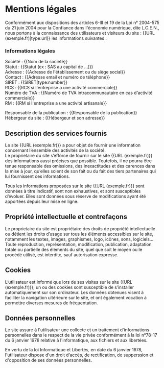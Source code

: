 # Mentions légales

Conformément aux dispositions des articles 6-III et 19 de la Loi n° 2004-575 du 21 juin 2004 pour la Confiance dans l'économie numérique, dite L.C.E.N., nous portons à la connaissance des utilisateurs et visiteurs du site : {{URL (exemple.fr)|type:url}} les informations suivantes :

### Informations légales

Société : {{Nom de la société}}  
Statut : {{Statut (ex : SAS au capital de ...)}}  
Adresse : {{Adresse de l'établissement ou du siège social}}  
Contact : {{Adresse email et numéro de téléphone}}  
SIRET :  {{SIRET|type:number}}  
RCS : {{RCS si l'entreprise a une activité commerciale}}  
Numéro de TVA : {{Numéro de TVA intracommunautaire en cas d'activité commerciale}}  
RM : {{RM si l'entreprise a une activité artisanale}}

Responsable de la publication : {{Responsable de la publication}}  
Hébergeur du site : {{Hébergeur et son adresse}}

## Description des services fournis

Le site {{URL (exemple.fr)}} a pour objet de fournir une information concernant l’ensemble des activités de la société.  
Le proprietaire du site s’efforce de fournir sur le site {{URL (exemple.fr)}} des informations aussi précises que possible. Toutefois, il ne pourra être tenue responsable des omissions, des inexactitudes et des carences dans la mise à jour, qu’elles soient de son fait ou du fait des tiers partenaires qui lui fournissent ces informations.

Tous les informations proposées sur le site {{URL (exemple.fr)}} sont données à titre indicatif, sont non exhaustives, et sont susceptibles d’évoluer. Elles sont données sous réserve de modifications ayant été apportées depuis leur mise en ligne.

## Propriété intellectuelle et contrefaçons

Le proprietaire du site est propriétaire des droits de propriété intellectuelle ou détient les droits d’usage sur tous les éléments accessibles sur le site, notamment les textes, images, graphismes, logo, icônes, sons, logiciels...
Toute reproduction, représentation, modification, publication, adaptation totale ou partielle des éléments du site, quel que soit le moyen ou le procédé utilisé, est interdite, sauf autorisation expresse.

## Cookies

L’utilisateur est informé que lors de ses visites sur le site {{URL (exemple.fr)}}, un ou des cookies sont susceptible de s’installer automatiquement sur son ordinateur. Les données obtenues visent à faciliter la navigation ultérieure sur le site, et ont également vocation à permettre diverses mesures de fréquentation.

## Données personnelles

Le site assure à l'utilisateur une collecte et un traitement d'informations personnelles dans le respect de la vie privée conformément à la loi n°78-17 du 6 janvier 1978 relative à l'informatique, aux fichiers et aux libertées.

En vertu de la loi Informatique et Libertés, en date du 6 janvier 1978, l'utilisateur dispose d'un droit d'accès, de rectification, de supperssion et d'opposition de ses données personnelles.
